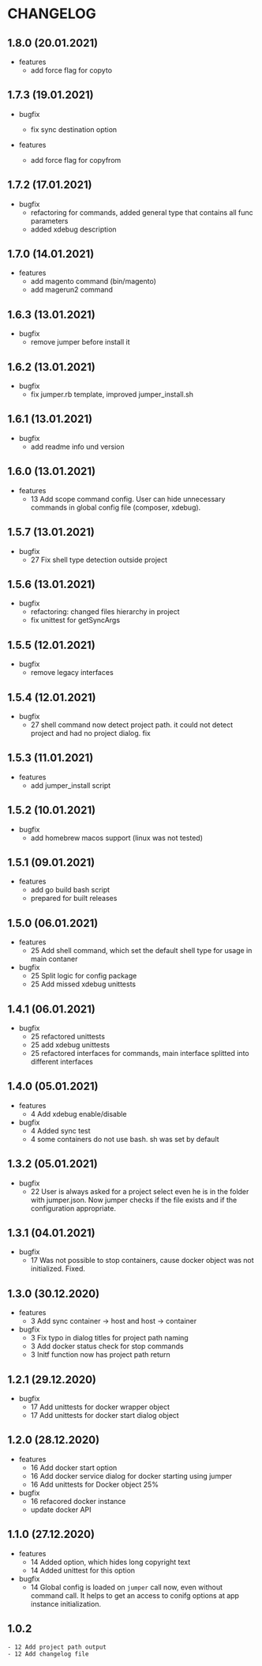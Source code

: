 # CHANGELOG

## 1.8.0 (20.01.2021)
- features
    - add force flag for copyto

## 1.7.3 (19.01.2021)
- bugfix
    - fix sync destination option

- features
    - add force flag for copyfrom

## 1.7.2 (17.01.2021)
- bugfix
    - refactoring for commands, added general type that contains all func parameters
    - added xdebug description

## 1.7.0 (14.01.2021)
- features
    - add magento command (bin/magento)
    - add magerun2 command

## 1.6.3 (13.01.2021)
- bugfix 
    - remove jumper before install it

## 1.6.2 (13.01.2021)
- bugfix 
    - fix jumper.rb template, improved jumper_install.sh

## 1.6.1 (13.01.2021)
- bugfix 
    - add readme info und version

## 1.6.0 (13.01.2021)
- features
    - 13 Add scope command config. User can hide unnecessary commands in global config file (composer, xdebug). 

## 1.5.7 (13.01.2021)
- bugfix
    - 27 Fix shell type detection outside project

## 1.5.6 (13.01.2021)
- bugfix
    - refactoring: changed files hierarchy in project
    - fix unittest for getSyncArgs

## 1.5.5 (12.01.2021)
- bugfix
    - remove legacy interfaces

## 1.5.4 (12.01.2021)
- bugfix
    - 27 shell command now detect project path. it could not detect project and had no project dialog. fix

## 1.5.3 (11.01.2021)
- features
    - add jumper_install script

## 1.5.2 (10.01.2021)
- bugfix
    - add homebrew macos support (linux was not tested)

## 1.5.1 (09.01.2021)
- features
    - add go build bash script
    - prepared for built releases

## 1.5.0 (06.01.2021)
- features
    - 25 Add shell command, which set the default shell type for usage in main contaner
- bugfix
    - 25 Split logic for config package
    - 25 Add missed xdebug unittests

## 1.4.1 (06.01.2021)
- bugfix
    - 25 refactored unittests 
    - 25 add xdebug unittests
    - 25 refactored interfaces for commands, main interface splitted into different interfaces

## 1.4.0 (05.01.2021)
- features
    - 4 Add xdebug enable/disable
- bugfix
    - 4 Added sync test
    - 4 some containers do not use bash. sh was set by default

## 1.3.2 (05.01.2021)
- bugfix
    - 22 User is always asked for a project select even he is in the folder with jumper.json.
      Now jumper checks if the file exists and if the configuration appropriate.

## 1.3.1 (04.01.2021)
- bugfix
    - 17 Was not possible to stop containers, cause docker object was not initialized. Fixed.

## 1.3.0 (30.12.2020)
- features
    - 3 Add sync container -> host and host -> container
- bugfix
    - 3 Fix typo in dialog titles for project path naming 
    - 3 Add docker status check for stop commands
    - 3 Initf function now has project path return 

## 1.2.1 (29.12.2020)
- bugfix
    - 17 Add unittests for docker wrapper object
    - 17 Add unittests for docker start dialog object

## 1.2.0 (28.12.2020)
- features
    - 16 Add docker start option
    - 16 Add docker service dialog for docker starting using jumper
    - 16 Add unittests for Docker object 25%
- bugfix
    - 16 refacored docker instance
    - update docker API

## 1.1.0 (27.12.2020)
- features
    - 14 Added option, which hides long copyright text
    - 14 Added unittest for this option
- bugfix
    - 14 Global config is loaded on `jumper` call now, even without command call. It helps to get an access to conifg options at app instance initialization. 

## 1.0.2
    - 12 Add project path output
    - 12 Add changelog file

